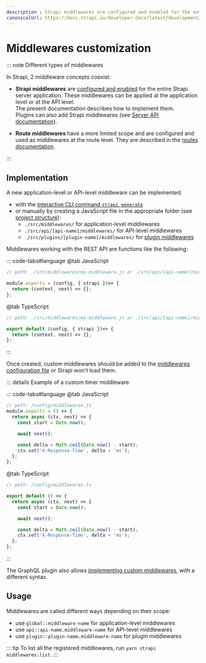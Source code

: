 ```yaml
---
description : Strapi middlewares are configured and enabled for the entire Strapi server application. Middlewares can be customized according to your needs.
canonicalUrl: https://docs.strapi.io/developer-docs/latest/development/backend-customization/middlewares.html
---
```


# Middlewares customization

::: note Different types of middlewares

In Strapi, 2 middleware concepts coexist:

- **Strapi middlewares** are [configured and enabled](/developer-docs/latest/setup-deployment-guides/configurations/required/middlewares.md) for the entire Strapi server application. These middlewares can be applied at the application level or at the API level. <br/>The present documentation describes how to implement them.<br/>Plugins can also add Strapi middlewares (see [Server API documentation](/developer-docs/latest/developer-resources/plugin-api-reference/server.md#middlewares)).

- **Route middlewares** have a more limited scope and are configured and used as middlewares at the route level. They are described in the [routes documentation](/developer-docs/latest/development/backend-customization/routes.md#middlewares).

:::

## Implementation

A new application-level or API-level middleware can be implemented:
- with the [interactive CLI command `strapi generate`](/developer-docs/latest/developer-resources/cli/CLI.md#strapi-generate)
- or manually by creating a JavaScript file in the appropriate folder (see [project structure](/developer-docs/latest/setup-deployment-guides/file-structure.md)):
  - `./src/middlewares/` for application-level middlewares
  - `./src/api/[api-name]/middlewares/` for API-level middlewares
  - `./src/plugins/[plugin-name]/middlewares/` for [plugin middlewares](/developer-docs/latest/developer-resources/plugin-api-reference/server.md#middlewares)

Middlewares working with the REST API are functions like the following:

::: code-tabs#language
@tab JavaScript

```js
// path: ./src/middlewares/my-middleware.js or ./src/api/[api-name]/middlewares/my-middleware.js

module.exports = (config, { strapi })=> {
  return (context, next) => {};
};
```

@tab TypeScript

```js
// path: ./src/middlewares/my-middleware.js or ./src/api/[api-name]/middlewares/my-middleware.ts

export default (config, { strapi })=> {
  return (context, next) => {};
};
```

:::

Once created, custom middlewares should be added to the [middlewares configuration file](/developer-docs/latest/setup-deployment-guides/configurations/required/middlewares.md#loading-order) or Strapi won't load them.

::: details Example of a custom timer middleware

::: code-tabs#language
@tab JavaScript

```js
// path: /config/middlewares.js
module.exports = () => {
  return async (ctx, next) => {
    const start = Date.now();

    await next();

    const delta = Math.ceil(Date.now() - start);
    ctx.set('X-Response-Time', delta + 'ms');
  };
};
```

@tab TypeScript

```js
// path: /config/middlewares.ts

export default () => {
  return async (ctx, next) => {
    const start = Date.now();

    await next();

    const delta = Math.ceil(Date.now() - start);
    ctx.set('X-Response-Time', delta + 'ms');
  };
};
```

:::

The GraphQL plugin also allows [implementing custom middlewares](/developer-docs/latest/plugins/graphql.md#middlewares), with a different syntax.

## Usage

Middlewares are called different ways depending on their scope:

- use `global::middleware-name` for application-level middlewares
- use `api::api-name.middleware-name` for API-level middlewares
- use `plugin::plugin-name.middleware-name` for plugin middlewares

::: tip
To list all the registered middlewares, run `yarn strapi middlewares:list`.
:::
